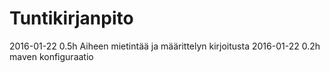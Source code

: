 # Tuntikirjanpito
2016-01-22 0.5h Aiheen mietintää ja määrittelyn kirjoitusta
2016-01-22 0.2h maven konfiguraatio

